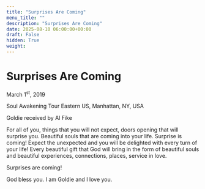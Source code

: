 ```yaml
---
title: "Surprises Are Coming"
menu_title: ""
description: "Surprises Are Coming"
date: 2025-08-10 06:00:00+00:00
draft: False
hidden: True
weight:
---
```

# Surprises Are Coming

March 1<sup>st</sup>, 2019

Soul Awakening Tour Eastern US, Manhattan, NY, USA

Goldie received by Al Fike

For all of you, things that you will not expect, doors opening that will surprise you. Beautiful souls that are coming into your life. Surprise is coming! Expect the unexpected and you will be delighted with every turn of your life! Every beautiful gift that God will bring in the form of beautiful souls and beautiful experiences, connections, places, service in love.

Surprises are coming!

God bless you. I am Goldie and I love you.
